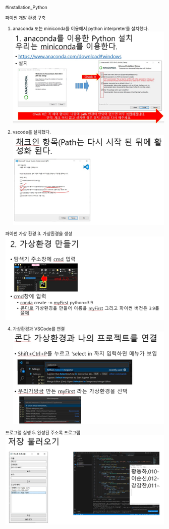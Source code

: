 #installation_Python

파이썬 개발 환경 구축
1. anaconda 또는 miniconda를 이용해서 python interpreter를 설치했다.
 ![아나콘다설치화면](image/anaconda.jpg)

2. vscode를 설치했다.
 ![VSCODE설치화면](image/vscode.jpg)

파이썬 가상 환경
3. 가상환경을 생성
 ![가상환경](image/venv.jpg)

4. 가상환경과 VSCode를 연결
 ![커넥트](image/connect.jpg)

프로그램 실행
5. 완성된 주소록 프로그램
 ![완성](image/result.jpg)
